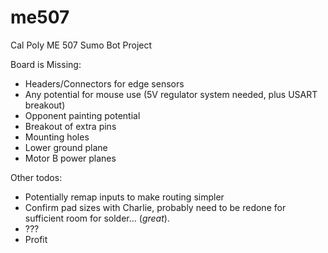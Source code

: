 # me507
Cal Poly ME 507 Sumo Bot Project

Board is Missing:
* Headers/Connectors for edge sensors
* Any potential for mouse use (5V regulator system needed, plus USART breakout)
* Opponent painting potential
* Breakout of extra pins
* Mounting holes
* Lower ground plane
* Motor B power planes

Other todos:
* Potentially remap inputs to make routing simpler
* Confirm pad sizes with Charlie, probably need to be redone for sufficient room for solder... (_great_).
* ???
* Profit
